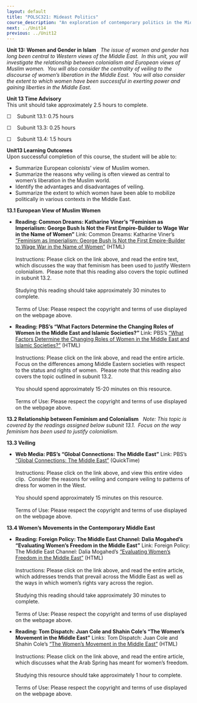 ```yaml
---
layout: default
title: "POLSC321: Mideast Politics"
course_description: "An exploration of contemporary politics in the Middle East, examining the salient geographical, historical, and religious features of the area. Analyzes the role of political elites, the Arab-Israeli conflict, gender politics, and factors that have inhibited the growth of democracy."
next: ../Unit14
previous: ../Unit12
---
```

**Unit 13: Women and Gender in Islam** <span id="13"></span> 
*The issue of women and gender has long been central to Western views of
the Middle East.  In this unit, you will investigate the relationship
between colonialism and European views of Muslim women.  You will also
consider the centrality of veiling to the discourse of women’s
liberation in the Middle East.  You will also consider the extent to
which women have been successful in exerting power and gaining liberties
in the Middle East.*

**Unit 13 Time Advisory**  
This unit should take approximately 2.5 hours to complete.  
  
 ☐    Subunit 13.1: 0.75 hours  
  
 ☐    Subunit 13.3: 0.25 hours  
  
 ☐    Subunit 13.4: 1.5 hours

**Unit13 Learning Outcomes**  
Upon successful completion of this course, the student will be able
to:  
-   Summarize European colonists’ view of Muslim women.
-   Summarize the reasons why veiling is often viewed as central to
    women’s liberation in the Muslim world.
-   Identify the advantages and disadvantages of veiling.
-   Summarize the extent to which women have been able to mobilize
    politically in various contexts in the Middle East.

**13.1 European View of Muslim Women** <span id="13.1"></span> 
-   **Reading: Common Dreams: Katharine Viner’s “Feminism as
    Imperialism: George Bush Is Not the First Empire-Builder to Wage War
    in the Name of Women”**
    Link: Common Dreams: Katharine Viner’s [“Feminism as Imperialism:
    George Bush Is Not the First Empire-Builder to Wage War in the Name
    of Women”](http://www.commondreams.org/views02/0923-07.htm) (HTML)  
        
     Instructions: Please click on the link above, and read the entire
    text, which discusses the way that feminism has been used to justify
    Western colonialism.  Please note that this reading also covers the
    topic outlined in subunit 13.2.  
        
     Studying this reading should take approximately 30 minutes to
    complete.  
        
     Terms of Use: Please respect the copyright and terms of use
    displayed on the webpage above.

-   **Reading: PBS’s “What Factors Determine the Changing Roles of Women
    in the Middle East and Islamic Societies?”**
    Link: PBS’s [“What Factors Determine the Changing Roles of Women in
    the Middle East and Islamic
    Societies?”](http://www.pbs.org/wgbh/globalconnections/mideast/questions/women/)
    (HTML)  
        
     Instructions: Please click on the link above, and read the entire
    article.  Focus on the differences among Middle Eastern societies
    with respect to the status and rights of women.  Please note that
    this reading also covers the topic outlined in subunit 13.2.  
        
     You should spend approximately 15-20 minutes on this resource.  
        
     Terms of Use: Please respect the copyright and terms of use
    displayed on the webpage above.

**13.2 Relationship between Feminism and Colonialism** <span
id="13.2"></span> 
*Note: This topic is covered by the readings assigned below subunit
13.1.  Focus on the way feminism has been used to justify colonialism.*

**13.3 Veiling** <span id="13.3"></span> 
-   **Web Media: PBS’s “Global Connections: The Middle East”**
    Link: PBS’s [“Global Connections: The Middle
    East”](http://www.pbs.org/wgbh/globalconnections/mideast/video/qt/veilingandfeminism-lo.html)
    (QuickTime)  
        
     Instructions: Please click on the link above, and view this entire
    video clip.  Consider the reasons for veiling and compare veiling to
    patterns of dress for women in the West.  
        
     You should spend approximately 15 minutes on this resource.  
        
     Terms of Use: Please respect the copyright and terms of use
    displayed on the webpage above.

**13.4 Women’s Movements in the Contemporary Middle East** <span
id="13.4"></span> 
-   **Reading: Foreign Policy: The Middle East Channel: Dalia Mogahed’s
    “Evaluating Women’s Freedom in the Middle East”**
    Link: Foreign Policy: The Middle East Channel: Dalia Mogahed’s
    [“Evaluating Women’s Freedom in the Middle
    East”](http://mideast.foreignpolicy.com/posts/2010/03/31/dalias_data_title)
    (HTML)  
        
     Instructions: Please click on the link above, and read the entire
    article, which addresses trends that prevail across the Middle East
    as well as the ways in which women’s rights vary across the
    region.  
        
     Studying this reading should take approximately 30 minutes to
    complete.  
        
     Terms of Use: Please respect the copyright and terms of use
    displayed on the webpage above.

-   **Reading: Tom Dispatch: Juan Cole and Shahin Cole’s “The Women’s
    Movement in the Middle East”**
    Links: Tom Dispatch: Juan Cole and Shahin Cole’s [“The Women’s
    Movement in the Middle
    East”](http://www.tomdispatch.com/archive/175384/) (HTML)  
        
     Instructions: Please click on the link above, and read the entire
    article, which discusses what the Arab Spring has meant for women’s
    freedom.  
        
     Studying this resource should take approximately 1 hour to
    complete.  
        
     Terms of Use: Please respect the copyright and terms of use
    displayed on the webpage above.


